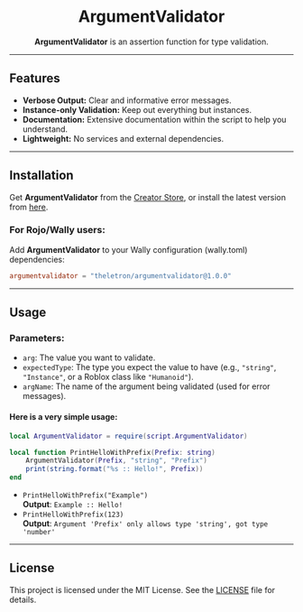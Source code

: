 <div align="center">

<h1>ArgumentValidator</h1>

<b>ArgumentValidator</b> is an assertion function for type validation.

---

</div>

## Features
- **Verbose Output:** Clear and informative error messages.
- **Instance-only Validation:** Keep out everything but instances.
- **Documentation:** Extensive documentation within the script to help you understand.
- **Lightweight:** No services and external dependencies.

---

## Installation
Get **ArgumentValidator** from the [Creator Store](link-robloxdev), or install the latest version from [here](repository-latest).

### For Rojo/Wally users:
Add **ArgumentValidator** to your Wally configuration (wally.toml) dependencies:
```toml
argumentvalidator = "theletron/argumentvalidator@1.0.0"
```

---

## Usage
### **Parameters:**
- `arg`: The value you want to validate.
- `expectedType`: The type you expect the value to have (e.g., `"string"`, `"Instance"`, or a Roblox class like `"Humanoid"`).
- `argName`: The name of the argument being validated (used for error messages).

#### **Here is a very simple usage:**
```lua
local ArgumentValidator = require(script.ArgumentValidator)

local function PrintHelloWithPrefix(Prefix: string)
    ArgumentValidator(Prefix, "string", "Prefix")
    print(string.format("%s :: Hello!", Prefix))
end
```

- `PrintHelloWithPrefix("Example")` <br>
**Output**: `Example :: Hello!`
- `PrintHelloWithPrefix(123)` <br>
**Output**: `Argument 'Prefix' only allows type 'string', got type 'number'`

---

## License
This project is licensed under the MIT License. See the [LICENSE](repository-license) file for details.

[repository-latest]:          https://github.com/Rainstorm-Interactive/ArgumentValidator/releases/latest
[repository-license]:         ./LICENSE

[mb-get-robloxdev]:           https://gist.github.com/cxmeel/0dbc95191f239b631c3874f4ccf114e2/raw/roblox_dev.svg
[mb-get-wally]:               https://gist.github.com/cxmeel/0dbc95191f239b631c3874f4ccf114e2/raw/wally.svg

[link-robloxdev]:             https://create.roblox.com/store/asset/112775194829232/ArgumentValidator
[link-wally]:                 https://wally.run/package/theletron/argumentvalidator
